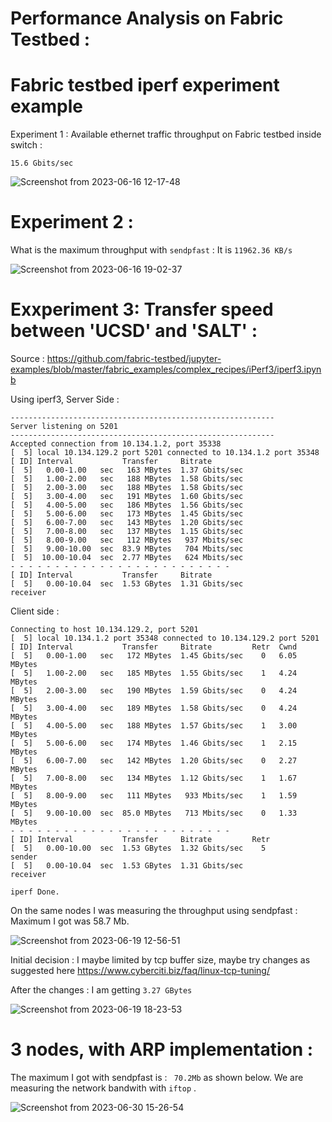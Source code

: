 # Performance Analysis on Fabric Testbed : 

# Fabric testbed iperf experiment example

Experiment 1 : Available ethernet traffic throughput on Fabric testbed inside switch : 

```
15.6 Gbits/sec
```

![Screenshot from 2023-06-16 12-17-48](https://github.com/nagmat1/fabric_ethernet_througput_exp/assets/51871069/f20082fc-2aa4-44f8-8978-1648be36c264)

# Experiment 2 : 

What is the maximum throughput with ``` sendpfast ``` : It is ``` 11962.36 KB/s ```

![Screenshot from 2023-06-16 19-02-37](https://github.com/nagmat1/fabric_ethernet_througput_exp/assets/51871069/8a0ca94f-b3b2-4a27-bceb-179cba7100c6)

# Exxperiment 3: Transfer speed between 'UCSD' and 'SALT' : 

Source : https://github.com/fabric-testbed/jupyter-examples/blob/master/fabric_examples/complex_recipes/iPerf3/iperf3.ipynb

Using iperf3, Server Side :

``` 
-----------------------------------------------------------
Server listening on 5201
-----------------------------------------------------------
Accepted connection from 10.134.1.2, port 35338
[  5] local 10.134.129.2 port 5201 connected to 10.134.1.2 port 35348
[ ID] Interval           Transfer     Bitrate
[  5]   0.00-1.00   sec   163 MBytes  1.37 Gbits/sec                  
[  5]   1.00-2.00   sec   188 MBytes  1.58 Gbits/sec                  
[  5]   2.00-3.00   sec   188 MBytes  1.58 Gbits/sec                  
[  5]   3.00-4.00   sec   191 MBytes  1.60 Gbits/sec                  
[  5]   4.00-5.00   sec   186 MBytes  1.56 Gbits/sec                  
[  5]   5.00-6.00   sec   173 MBytes  1.45 Gbits/sec                  
[  5]   6.00-7.00   sec   143 MBytes  1.20 Gbits/sec                  
[  5]   7.00-8.00   sec   137 MBytes  1.15 Gbits/sec                  
[  5]   8.00-9.00   sec   112 MBytes   937 Mbits/sec                  
[  5]   9.00-10.00  sec  83.9 MBytes   704 Mbits/sec                  
[  5]  10.00-10.04  sec  2.77 MBytes   624 Mbits/sec                  
- - - - - - - - - - - - - - - - - - - - - - - - -
[ ID] Interval           Transfer     Bitrate
[  5]   0.00-10.04  sec  1.53 GBytes  1.31 Gbits/sec                  receiver
```

Client side : 
```
Connecting to host 10.134.129.2, port 5201
[  5] local 10.134.1.2 port 35348 connected to 10.134.129.2 port 5201
[ ID] Interval           Transfer     Bitrate         Retr  Cwnd
[  5]   0.00-1.00   sec   172 MBytes  1.45 Gbits/sec    0   6.05 MBytes       
[  5]   1.00-2.00   sec   185 MBytes  1.55 Gbits/sec    1   4.24 MBytes       
[  5]   2.00-3.00   sec   190 MBytes  1.59 Gbits/sec    0   4.24 MBytes       
[  5]   3.00-4.00   sec   189 MBytes  1.58 Gbits/sec    0   4.24 MBytes       
[  5]   4.00-5.00   sec   188 MBytes  1.57 Gbits/sec    1   3.00 MBytes       
[  5]   5.00-6.00   sec   174 MBytes  1.46 Gbits/sec    1   2.15 MBytes       
[  5]   6.00-7.00   sec   142 MBytes  1.20 Gbits/sec    0   2.27 MBytes       
[  5]   7.00-8.00   sec   134 MBytes  1.12 Gbits/sec    1   1.67 MBytes       
[  5]   8.00-9.00   sec   111 MBytes   933 Mbits/sec    1   1.59 MBytes       
[  5]   9.00-10.00  sec  85.0 MBytes   713 Mbits/sec    0   1.33 MBytes       
- - - - - - - - - - - - - - - - - - - - - - - - -
[ ID] Interval           Transfer     Bitrate         Retr
[  5]   0.00-10.00  sec  1.53 GBytes  1.32 Gbits/sec    5             sender
[  5]   0.00-10.04  sec  1.53 GBytes  1.31 Gbits/sec                  receiver

iperf Done.
```

On the same nodes I was measuring the throughput using sendpfast : Maximum I got was 58.7 Mb. 

![Screenshot from 2023-06-19 12-56-51](https://github.com/nagmat1/fabric_ethernet_througput_exp/assets/51871069/8d69a990-3dea-461f-b038-ce29fec09b06)

Initial decision : I maybe limited by tcp buffer size, maybe try changes as suggested here https://www.cyberciti.biz/faq/linux-tcp-tuning/

After the changes : I am getting ``` 3.27 GBytes ``` 

![Screenshot from 2023-06-19 18-23-53](https://github.com/nagmat1/fabric_ethernet_througput_exp/assets/51871069/766a316d-161b-4999-a916-3de1162d40e0)

# 3 nodes, with ARP implementation : 

The maximum I got with sendpfast is : ```  70.2Mb ``` as shown below. We are measuring the network bandwith with ``` iftop ``` . 

![Screenshot from 2023-06-30 15-26-54](https://github.com/nagmat1/fabric_ethernet_througput_exp/assets/51871069/f3383c77-9ad6-48c4-ba94-0bb2c770cf7d)





